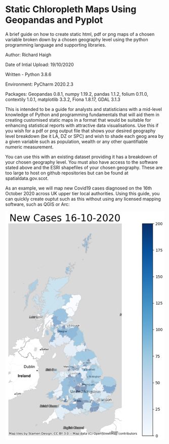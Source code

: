 # Static Chloropleth Maps Using Geopandas and Pyplot
A brief guide on how to create static html, pdf or png maps of a chosen variable broken down by a chosen geography level using the python programming language and supporting libraries. 

Author: Richard Haigh

Date of Intial Upload: 19/10/2020

Written - Python 3.8.6

Environment: PyCharm 2020.2.3

Packages:
Geopandas 0.8.1, numpy 1.19.2, pandas 1.1.2, folium 0.11.0, contextily 1.0.1, matplotlib 3.3.2, Fiona 1.8.17, GDAL 3.1.3

This is intended to be a guide for analysts and statisticians with a mid-level knowledge of Python and programming fundamentals that will aid them in 
creating customised static maps in a format that would be suitable for enhancing statistical reports with attractive data visualisations. Use this if you wish for a pdf or png output file that shows your desired geography level breakdown (be it LA, DZ or SPC) and wish to shade each geog area by a given variable such as population, wealth or any other quantifiable numeric measurement. 

You can use this with an existing dataset providing it has a breakdown of your chosen geography level. You must also have access to the software stated above and 
the ESRI shapefiles of your chosen geography. These are too large to host on github repositories but can be found at spatialdata.gov.scot. 

As an example, we will map new Covid19 cases diagnosed on the 16th October 2020 across UK upper tier local authorities. Using this guide, you can quickly create ouptut such as this without using any licensed mapping software, such as QGIS or Arc:

![Example simple output](./example_output.png)
